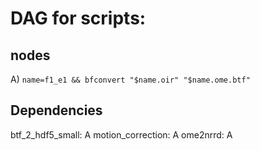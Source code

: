 # DAG for scripts:
## nodes
A) `name=f1_e1 && bfconvert "$name.oir" "$name.ome.btf"`

## Dependencies
btf_2_hdf5_small: A
motion_correction: A
ome2nrrd: A


